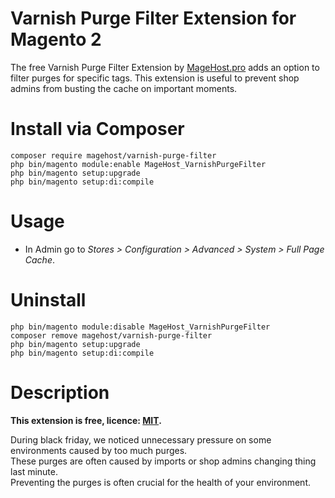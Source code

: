 Varnish Purge Filter Extension for Magento 2
=====================

The free Varnish Purge Filter Extension by [MageHost.pro](https://magehost.pro) adds an option to filter purges for specific tags.
This extension is useful to prevent shop admins from busting the cache on important moments.

# Install via Composer #

```
composer require magehost/varnish-purge-filter
php bin/magento module:enable MageHost_VarnishPurgeFilter
php bin/magento setup:upgrade
php bin/magento setup:di:compile
```

# Usage #

* In Admin go to *Stores > Configuration > Advanced > System > Full Page Cache*.

# Uninstall #
```
php bin/magento module:disable MageHost_VarnishPurgeFilter
composer remove magehost/varnish-purge-filter
php bin/magento setup:upgrade
php bin/magento setup:di:compile
```

# Description #
**This extension is free, licence: [MIT](https://github.com/magehost/varnish-purge-filter/blob/master/LICENSE).**

During black friday, we noticed unnecessary pressure on some environments caused by too much purges.  
These purges are often caused by imports or shop admins changing thing last minute.  
Preventing the purges is often crucial for the health of your environment.  
